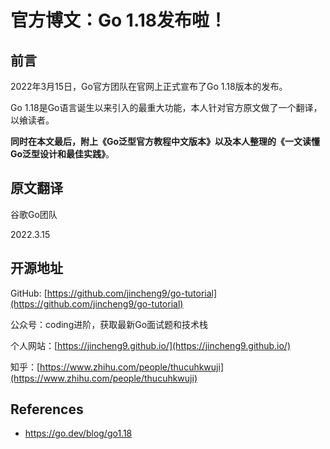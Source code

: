 # 官方博文：Go 1.18发布啦！

## 前言

2022年3月15日，Go官方团队在官网上正式宣布了Go 1.18版本的发布。

Go 1.18是Go语言诞生以来引入的最重大功能，本人针对官方原文做了一个翻译，以飨读者。

**同时在本文最后，附上《Go泛型官方教程中文版本》以及本人整理的《一文读懂Go泛型设计和最佳实践》**。



## 原文翻译

谷歌Go团队

2022.3.15



## 开源地址

GitHub: [https://github.com/jincheng9/go-tutorial](https://github.com/jincheng9/go-tutorial)

公众号：coding进阶，获取最新Go面试题和技术栈

个人网站：[https://jincheng9.github.io/](https://jincheng9.github.io/)

知乎：[https://www.zhihu.com/people/thucuhkwuji](https://www.zhihu.com/people/thucuhkwuji)



## References

* https://go.dev/blog/go1.18
